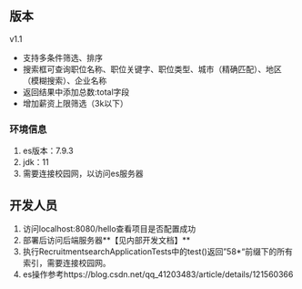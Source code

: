 ## 版本
v1.1  
- 支持多条件筛选、排序
- 搜索框可查询职位名称、职位关键字、职位类型、城市（精确匹配）、地区（模糊搜索）、企业名称
- 返回结果中添加总数:total字段
- 增加薪资上限筛选（3k以下）

### 环境信息
1. es版本：7.9.3
2. jdk：11
3. 需要连接校园网，以访问es服务器

## 开发人员
1. 访问localhost:8080/hello查看项目是否配置成功 
2. 部署后访问后端服务器**【见内部开发文档】**
3. 执行RecruitmentsearchApplicationTests中的test()返回”58*“前缀下的所有索引，需要连接校园网。 
4. es操作参考https://blog.csdn.net/qq_41203483/article/details/121560366